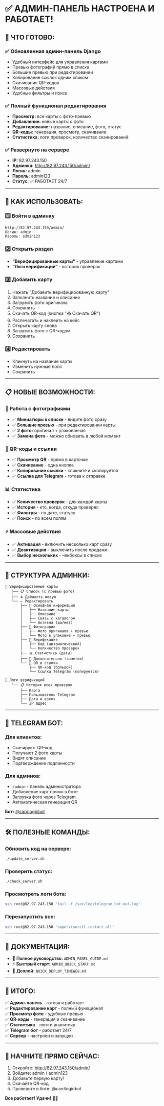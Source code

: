 # ✅ АДМИН-ПАНЕЛЬ НАСТРОЕНА И РАБОТАЕТ!

## 🎉 ЧТО ГОТОВО:

### ✅ Обновленная админ-панель Django
- Удобный интерфейс для управления картами
- Превью фотографий прямо в списке
- Большие превью при редактировании
- Копирование ссылок одним кликом
- Скачивание QR-кодов
- Массовые действия
- Удобные фильтры и поиск

### ✅ Полный функционал редактирования
- **Просмотр:** все карты с фото-превью
- **Добавление:** новые карты с фото
- **Редактирование:** название, описание, фото, статус
- **QR-коды:** генерация, просмотр, скачивание
- **Статистика:** логи проверок, количество сканирований

### ✅ Развернуто на сервере
- **IP:** 82.97.243.150
- **Админка:** http://82.97.243.150/admin/
- **Логин:** admin
- **Пароль:** admin123
- **Статус:** ✅ РАБОТАЕТ 24/7

---

## 🚀 КАК ИСПОЛЬЗОВАТЬ:

### 1️⃣ Войти в админку
```
http://82.97.243.150/admin/
Логин: admin
Пароль: admin123
```

### 2️⃣ Открыть раздел
- **"Верифицированные карты"** - управление картами
- **"Логи верификаций"** - история проверок

### 3️⃣ Добавить карту
1. Нажать "Добавить верифицированную карту"
2. Заполнить название и описание
3. Загрузить фото оригинала
4. Сохранить
5. Скачать QR-код (кнопка "📥 Скачать QR")
6. Распечатать и наклеить на кейс
7. Открыть карту снова
8. Загрузить фото с QR-кодом
9. Сохранить

### 4️⃣ Редактировать
- Кликнуть на название карты
- Изменить нужные поля
- Сохранить

---

## 📋 НОВЫЕ ВОЗМОЖНОСТИ:

### 📸 Работа с фотографиями
- ✅ **Миниатюры в списке** - видите фото сразу
- ✅ **Большие превью** - при редактировании карты
- ✅ **2 фото:** оригинал + упакованная
- ✅ **Замена фото** - можно обновить в любой момент

### 🔗 QR-коды и ссылки
- ✅ **Просмотр QR** - прямо в карточке
- ✅ **Скачивание** - одна кнопка
- ✅ **Копирование ссылки** - кликните и скопируется
- ✅ **Ссылка для Telegram** - готова к отправке

### 📊 Статистика
- ✅ **Количество проверок** - для каждой карты
- ✅ **История** - кто, когда, откуда проверял
- ✅ **Фильтры** - по дате, статусу
- ✅ **Поиск** - по всем полям

### ⚡ Массовые действия
- ✅ **Активация** - включить несколько карт сразу
- ✅ **Деактивация** - выключить после продажи
- ✅ **Выбор нескольких** - чекбоксы в списке

---

## 🎯 СТРУКТУРА АДМИНКИ:

```
📂 Верифицированные карты
   ├── 📋 Список (с превью фото)
   ├── ➕ Добавить новую
   └── ✏️ Редактировать
       ├── 📝 Основная информация
       │   ├── Название карты
       │   ├── Описание
       │   ├── Связь с каталогом
       │   └── Активна (да/нет)
       ├── 📸 Фотографии
       │   ├── Фото оригинала + превью
       │   └── Фото в упаковке + превью
       ├── 🔑 Верификация
       │   ├── Код (автоматический)
       │   └── Количество проверок
       ├── 📊 Статистика (даты)
       ├── 📝 Дополнительно (заметки)
       └── 🔗 QR и ссылки
           ├── QR-код (большой)
           └── Ссылка Telegram (копируется)

📂 Логи верификаций
   └── 📋 История всех проверок
       ├── Карта
       ├── Пользователь Telegram
       ├── Дата и время
       └── IP адрес
```

---

## 📱 TELEGRAM БОТ:

### Для клиентов:
- Сканируют QR-код
- Получают 2 фото карты
- Видят описание
- Подтверждение подлинности

### Для админов:
- `/admin` - панель администратора
- Добавление карт прямо в боте
- Загрузка фото через Telegram
- Автоматическая генерация QR

**Бот:** [@cardloginbot](https://t.me/cardloginbot)

---

## 🛠️ ПОЛЕЗНЫЕ КОМАНДЫ:

### Обновить код на сервере:
```bash
./update_server.sh
```

### Проверить статус:
```bash
./check_server.sh
```

### Просмотреть логи бота:
```bash
ssh root@82.97.243.150 'tail -f /var/log/telegram_bot.out.log'
```

### Перезапустить все:
```bash
ssh root@82.97.243.150 'supervisorctl restart all'
```

---

## 📖 ДОКУМЕНТАЦИЯ:

- 📘 **Полное руководство:** `ADMIN_PANEL_GUIDE.md`
- ⚡ **Быстрый старт:** `ADMIN_QUICK_START.md`
- 🚀 **Деплой:** `QUICK_DEPLOY_TIMEWEB.md`

---

## 🎊 ИТОГО:

✅ **Админ-панель** - готова и работает  
✅ **Редактирование карт** - полный функционал  
✅ **Просмотр фото** - удобные превью  
✅ **QR-коды** - генерация и скачивание  
✅ **Статистика** - логи и аналитика  
✅ **Telegram бот** - работает 24/7  
✅ **Сервер** - настроен и запущен  

---

## 🎯 НАЧНИТЕ ПРЯМО СЕЙЧАС:

1. Откройте: http://82.97.243.150/admin/
2. Войдите: admin / admin123
3. Добавьте первую карту!
4. Скачайте QR-код
5. Проверьте в боте: @cardloginbot

**Все работает! Удачи!** 🚀✨

